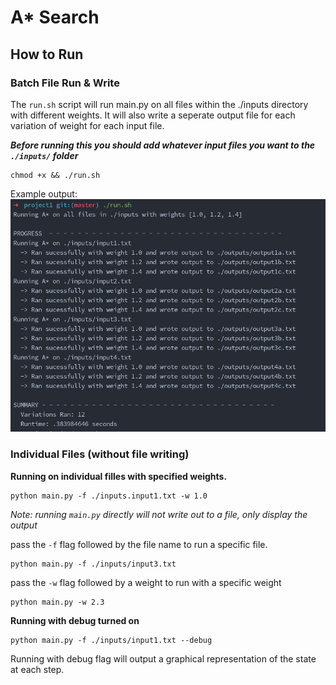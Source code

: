 # A* Search

## How to Run
### Batch File Run & Write
The `run.sh` script will run main.py on all files within the ./inputs directory with different weights.
It will also write a seperate output file for each variation of weight for each input file.

***Before running this you should add whatever input files you want to the `./inputs/` folder***

```
chmod +x && ./run.sh
```
Example output: 
![](https://raw.githubusercontent.com/nysteo/CS4613/master/project1/example.png?token=ACQQFUYWZMOAJLJCTIYQAUDBRGP2U)

### Individual Files (without file writing)

**Running on individual filles with specified weights.**
```
python main.py -f ./inputs.input1.txt -w 1.0
```
*Note: running `main.py` directly will not write out to a file, only display the output*

pass the `-f` flag followed by the file name to run a specific file.
```
python main.py -f ./inputs/input3.txt
```
pass the `-w` flag followed by a weight to run with a specific weight
```
python main.py -w 2.3
```

**Running with debug turned on**
```
python main.py -f ./inputs/input1.txt --debug
```

Running with debug flag will output a graphical representation of the state at each step.
